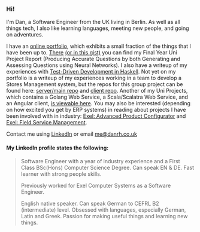 ### Hi!
I'm Dan, a Software Engineer from the UK living in Berlin. As well as all things tech, I also like learning languages, meeting new people, and going on adventures. 


I have an [online portfolio](https://www.danrh.co.uk/portfolio/), which exhibits a small fraction of the things that I have been up to. [There](https://www.danrh.co.uk/uni/2020/06/30/fyp.html) [(or in this gist)](https://gist.github.com/DanielRHolland/b3ba8ef955635ca973ca594a122d2340) you can find my Final Year Uni Project Report (Producing Accurate Questions by both Generating and Assessing Questions using Neural Networks). I also have a writeup of my experiences with [Test-Driven Development in Haskell](https://www.danrh.co.uk/uni/2020/06/30/ase2.html). Not yet on my portfolio is a writeup of my experiences working in a team to develop a Stores Management system, but the repos for this group project can be found here: [server/main repo](https://github.com/DanielRHolland/AADGroupProject) and [client repo](https://github.com/DanielRHolland/AADClient). Another of my Uni Projects, which contains a Golang Web Service, a Scala/Scalatra Web Service, and an Angular client, [is viewable here](https://github.com/DanielRHolland/scc19). You may also be interested (depending on how excited you get by ERP systems) in reading about projects I have been involved with in industry: [Exel: Advanced Product Configurator](https://www.danrh.co.uk/industrial/2019/09/01/exelapc.html) and [Exel: Field Service Management](https://www.danrh.co.uk/industrial/2019/09/01/exelfsm.html).

Contact me using [LinkedIn](https://www.linkedin.com/in/danrholland) or email me@danrh.co.uk


#### My LinkedIn profile states the following:

>Software Engineer with a year of industry experience and a First Class BSc(Hons) Computer Science Degree. Can speak EN & DE. Fast learner with strong people skills.
>
>Previously worked for Exel Computer Systems as a Software Engineer.
>
>English native speaker. Can speak German to CEFRL B2 (intermediate) level. Obsessed with languages, especially German, Latin and Greek. Passion for making useful things and learning new things. 
